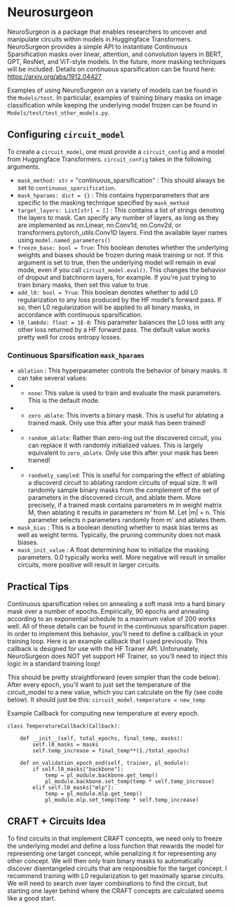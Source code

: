 # Neurosurgeon

NeuroSurgeon is a package that enables researchers to uncover and manipulate circuits within models in Huggingface Transformers. NeuroSurgeon provides a simple API to instantiate Continuous Sparsification masks over linear, attention, and convolution layers in BERT, GPT, ResNet, and ViT-style models. In the future, more masking techniques will be included. Details on continuous sparsification can be found here: https://arxiv.org/abs/1912.04427

Examples of using NeuroSurgeon on a variety of models can be found in the `Models/test`. In particular, examples of training binary masks on image classification while keeping the underlying model frozen can be found in `Models/test/test_other_models.py`.

## Configuring `circuit_model`

To create a `circuit_model`, one must provide a `circuit_config` and a model from Huggingface Transformers. `circuit_config` takes in the following arguments.

- `mask_method: str` = "continuous_sparsification" : This should always be set to `continuous_sparsification`.
- `mask_hparams: dict = {}` : This contains hyperparameters that are specific to the masking technique specified by `mask_method`
- `target_layers: List[str] = []` : This contains a list of strings denoting the layers to mask. Can specify any number of layers, as long as they are implemented as nn.Linear, nn.Conv1d, nn.Conv2d, or transformers.pytorch_utils.Conv1D layers. Find the available layer names using `model.named_parameters()`
- `freeze_base: bool = True`: This boolean denotes whether the underlying weights and biases should be frozen during mask training or not. If this argument is set to true, then the underlying model will remain in eval mode, even if you call `circuit_model.eval()`. This changes the behavior of dropout and batchnorm layers, for example. If you're just trying to train binary masks, then set this value to true.
- `add_l0: bool = True`: This boolean denotes whether to add L0 regularization to any loss produced by the HF model's forward pass. If so, then L0 regularization will be applied to all binary masks, in accordance with continuous sparsification.
- `l0_lambda: float = 1E-8`: This parameter balances the L0 loss with any other loss returned by a HF forward pass. The default value works pretty well for cross entropy losses.

### Continuous Sparsification `mask_hparams`

- `ablation` : This hyperparameter controls the behavior of binary masks. It can take several values:
- - `none`: This value is used to train and evaluate the mask parameters. This is the default mode.
- - `zero_ablate`: This inverts a binary mask. This is useful for ablating a trained mask. Only use this after your mask has been trained!
- - `random_ablate`: Rather than zero-ing out the discovered circuit, you can replace it with randomly initialized values. This is largely equivalent to `zero_ablate`. Only use this after your mask has been trained!
- - `randomly_sampled`: This is useful for comparing the effect of ablating a discoverd circuit to ablating random circuits of equal size. It will randomly sample binary masks from the complement of the set of parameters in the discovered circuit, and ablate them. More precisely, if a trained mask contains parameters m in weight matrix M, then ablating it results in parameters m' from M. Let |m| = n. This parameter selects n parameters randomly from m' and ablates them.
- `mask_bias` : This is a boolean denoting whether to mask bias terms as well as weight terms. Typically, the pruning community does not mask biases.
- `mask_init_value` : A float determining how to initialize the masking parameters. 0.0 typically works well. More negative will result in smaller circuits, more positive will result in larger circuits.

## Practical Tips
Continuous sparsification relies on annealing a soft mask into a hard binary mask over a number of epochs. Empirically, 90 epochs and annealing according to an exponential schedule to a maximum value of 200 works well. All of these details can be found in the continuous sparsification paper. In order to implement this behavior, you'll need to define a callback in your training loop. Here is an example callback that I used previously. This callback is designed for use with the HF Trainer API. Unforunately, NeuroSurgeon does NOT yet support HF Trainer, so you'll need to inject this logic in a standard training loop!

This should be pretty straightforward (even simpler than the code below). After every epoch, you'll want to just set the temperature of the circuit_model to a new value, which you can calculate on the fly (see code below). It should just be this:
`circuit_model.temperature = new_temp`


Example Callback for computing new temperature at every epoch.
```
class TemperatureCallback(Callback):

    def __init__(self, total_epochs, final_temp, masks):
        self.l0_masks = masks
        self.temp_increase = final_temp**(1./total_epochs)

    def on_validation_epoch_end(self, trainer, pl_module):
        if self.l0_masks["backbone"]:
            temp = pl_module.backbone.get_temp()
            pl_module.backbone.set_temp(temp * self.temp_increase)
        elif self.l0_masks["mlp"]:
            temp = pl_module.mlp.get_temp()
            pl_module.mlp.set_temp(temp * self.temp_increase)
```

## CRAFT + Circuits Idea
To find circuits in that implement CRAFT concepts, we need only to freeze the underlying model and define a loss function that rewards the model for representing one target concept, while penalizing it for representing any other concept. We will then only train binary masks to automatically discover disentangeled circuits that are responsible for the target concept. I recommend training with L0 regularization to get maximally sparse circuits. We will need to search over layer combinations to find the circuit, but starting one layer behind where the CRAFT concepts are calculated seems like a good start.

